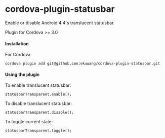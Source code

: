 cordova-plugin-statusbar
============================
 
Enable or disable Android 4.4's translucent statusbar.

Plugin for Cordova >= 3.0

#### Installation

For Cordova:

	cordova plugin add git@github.com:ekuwang/cordova-plugin-statusbar.git

#### Using the plugin

To enable translucent statusbar:

	statusbarTransparent.enable();
	
To disable translucent statusbar:

	statusbarTransparent.disable();
	
To toggle current state:

	statusbarTransparent.toggle(); 